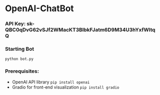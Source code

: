 # OpenAI-ChatBot

### API Key: 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
### Starting Bot
```python bot.py```
### Prerequisites:
- OpenAI API library
```pip install openai```
- Gradio for front-end visualization
```pip install gradio```
